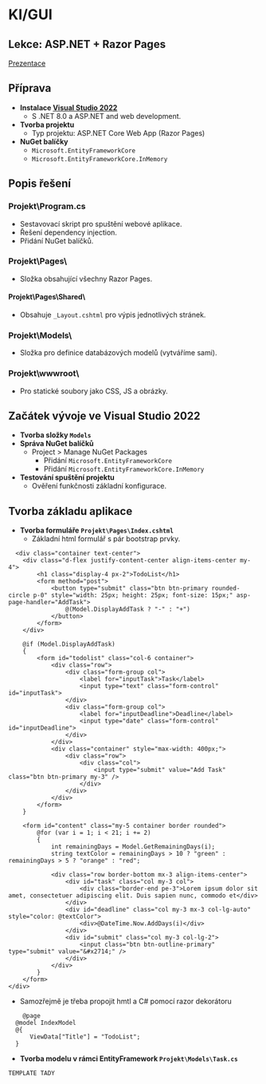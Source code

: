 # KI/GUI
## Lekce: ASP.NET + Razor Pages

[Prezentace](https://tinyurl.com/KI-GUI-PRE)

## Příprava
- **Instalace [Visual Studio 2022](https://visualstudio.microsoft.com/thank-you-downloading-visual-studio/?sku=Community&channel=Release&version=VS2022&source=VSLandingPage&cid=2030&passive=false)**
  - S .NET 8.0 a ASP.NET and web development.
- **Tvorba projektu**
  - Typ projektu: ASP.NET Core Web App (Razor Pages)
- **NuGet balíčky**
  - `Microsoft.EntityFrameworkCore`
  - `Microsoft.EntityFrameworkCore.InMemory`

## Popis řešení
### Projekt\Program.cs
- Sestavovací skript pro spuštění webové aplikace.
- Řešení dependency injection.
- Přidání NuGet balíčků.

### Projekt\Pages\
- Složka obsahující všechny Razor Pages.

#### Projekt\Pages\Shared\
- Obsahuje `_Layout.cshtml` pro výpis jednotlivých stránek.

### Projekt\Models\
- Složka pro definice databázových modelů (vytváříme sami).

### Projekt\wwwroot\
- Pro statické soubory jako CSS, JS a obrázky.

## Začátek vývoje ve Visual Studio 2022
- **Tvorba složky `Models`**
- **Správa NuGet balíčků**
  - Project > Manage NuGet Packages
    - Přidání `Microsoft.EntityFrameworkCore`
    - Přidání `Microsoft.EntityFrameworkCore.InMemory`
- **Testování spuštění projektu**
  - Ověření funkčnosti základní konfigurace.
## Tvorba základu aplikace
- **Tvorba formuláře `Projekt\Pages\Index.cshtml`**
  - Základní html formulář s pár bootstrap prvky.
```
  <div class="container text-center">
    <div class="d-flex justify-content-center align-items-center my-4">
        <h1 class="display-4 px-2">TodoList</h1>
        <form method="post">
            <button type="submit" class="btn btn-primary rounded-circle p-0" style="width: 25px; height: 25px; font-size: 15px;" asp-page-handler="AddTask">
                @(Model.DisplayAddTask ? "-" : "+")
            </button>
        </form>
    </div>

    @if (Model.DisplayAddTask)
    {
        <form id="todolist" class="col-6 container">
            <div class="row">
                <div class="form-group col">
                    <label for="inputTask">Task</label>
                    <input type="text" class="form-control" id="inputTask">
                </div>
                <div class="form-group col">
                    <label for="inputDeadline">Deadline</label>
                    <input type="date" class="form-control" id="inputDeadline">
                </div>
            </div>
            <div class="container" style="max-width: 400px;">
                <div class="row">
                    <div class="col">
                        <input type="submit" value="Add Task" class="btn btn-primary my-3" />
                    </div>
                </div>
            </div>
        </form>
    }

    <form id="content" class="my-5 container border rounded">
        @for (var i = 1; i < 21; i += 2)
        {
            int remainingDays = Model.GetRemainingDays(i);
            string textColor = remainingDays > 10 ? "green" : remainingDays > 5 ? "orange" : "red";

            <div class="row border-bottom mx-3 align-items-center">
                <div id="task" class="col my-3 col">
                    <div class="border-end pe-3">Lorem ipsum dolor sit amet, consectetuer adipiscing elit. Duis sapien nunc, commodo et</div>
                </div>
                <div id="deadline" class="col my-3 mx-3 col-lg-auto" style="color: @textColor">
                    <div>@DateTime.Now.AddDays(i)</div>
                </div>
                <div id="submit" class="col my-3 col-lg-2">
                    <input class="btn btn-outline-primary" type="submit" value="&#x2714;" />
                </div>
            </div>
        }
    </form>
</div>
```
  - Samozřejmě je třeba propojit hmtl a C# pomocí razor dekorátoru
  ```
      @page
    @model IndexModel
    @{
        ViewData["Title"] = "TodoList";
    }
  ```

- **Tvorba modelu v rámci EntityFramework `Projekt\Models\Task.cs`**
```
TEMPLATE TADY
```
